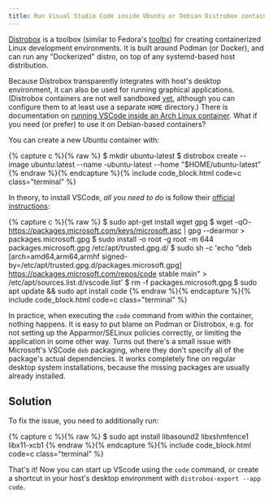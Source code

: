 ```yaml
---
title: Run Visual Studio Code inside Ubuntu or Debian Distrobox containers
---
```


[Distrobox](https://distrobox.privatedns.org/) is a toolbox (similar to Fedora's [toolbx](https://containertoolbx.org/)) for creating containerized Linux development environments. It is built around Podman (or Docker), and can run any "Dockerized" distro, on top of any systemd-based host distribution.

Because Distrobox transparently integrates with host's desktop environment, it can also be used for running graphical applications. (Distrobox containers are not well sandboxed [yet](https://github.com/89luca89/distrobox/issues/28), although you can configure them to at least use a separate `HOME` directory.) There is documentation on [running VSCode inside an Arch Linux container](https://distrobox.privatedns.org/posts/integrate_vscode_distrobox.html#the-easy-one). What if you need (or prefer) to use it on Debian-based containers?

You can create a new Ubuntu container with:

{% capture c %}{% raw %}
$ mkdir ubuntu-latest
$ distrobox create --image ubuntu:latest --name -ubuntu-latest --home "$HOME/ubuntu-latest"
{% endraw %}{% endcapture %}{% include code_block.html code=c class="terminal" %}

In theory, to install VSCode, _all you need to do_ is follow their [official instructions](https://code.visualstudio.com/docs/setup/linux#_debian-and-ubuntu-based-distributions):

{% capture c %}{% raw %}
$ sudo apt-get install wget gpg
$ wget -qO- https://packages.microsoft.com/keys/microsoft.asc | gpg --dearmor > packages.microsoft.gpg
$ sudo install -o root -g root -m 644 packages.microsoft.gpg /etc/apt/trusted.gpg.d/
$ sudo sh -c 'echo "deb [arch=amd64,arm64,armhf signed-by=/etc/apt/trusted.gpg.d/packages.microsoft.gpg] https://packages.microsoft.com/repos/code stable main" > /etc/apt/sources.list.d/vscode.list'
$ rm -f packages.microsoft.gpg
$ sudo apt update && sudo apt install code
{% endraw %}{% endcapture %}{% include code_block.html code=c class="terminal" %}

In practice, when executing the `code` command from within the container, nothing happens. It is easy to put blame on Podman or Distrobox, e.g. for not setting up the Apparmor/SELinux policies correctly, or limiting the application in some other way. Turns out there's a small issue with Microsoft's VSCode `deb` packaging, where they don't specify all of the package's actual dependencies. It works completely fine on regular desktop system installations, because the missing packages are usually already installed.

## Solution

To fix the issue, you need to additionally run:

{% capture c %}{% raw %}
$ sudo apt install libasound2 libxshmfence1 libx11-xcb1
{% endraw %}{% endcapture %}{% include code_block.html code=c class="terminal" %}

That's it! Now you can start up VScode using the `code` command, or create a shortcut in your host's desktop environment with `distrobox-export --app code`.
